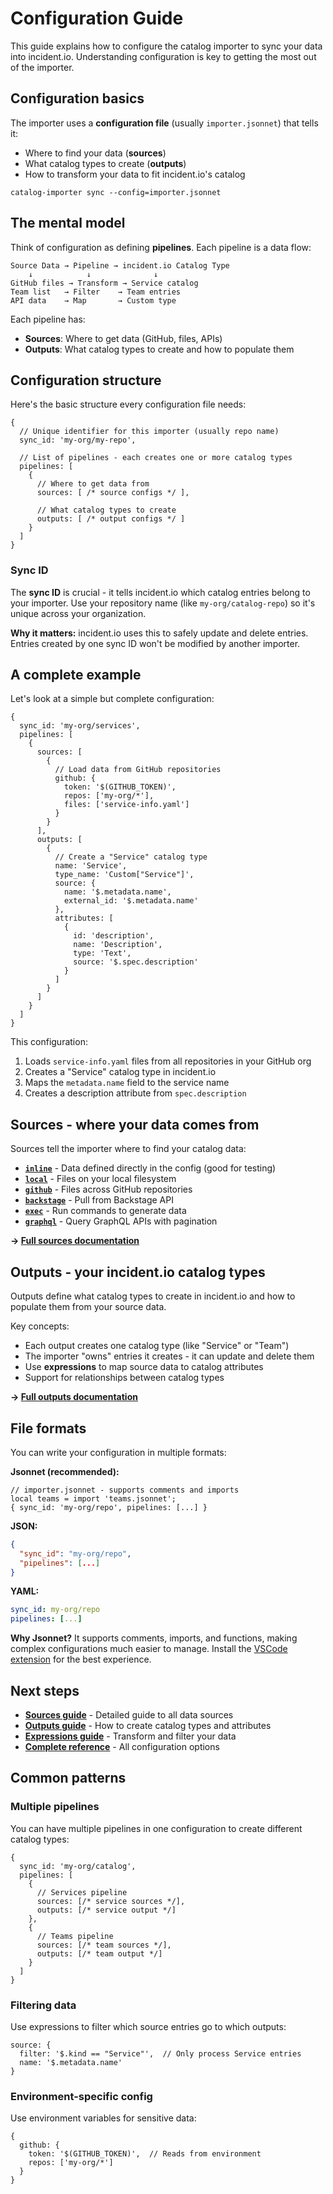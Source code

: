 # Configuration Guide

This guide explains how to configure the catalog importer to sync your data into incident.io. Understanding configuration is key to getting the most out of the importer.

## Configuration basics

The importer uses a **configuration file** (usually `importer.jsonnet`) that tells it:
- Where to find your data (**sources**)
- What catalog types to create (**outputs**)  
- How to transform your data to fit incident.io's catalog

```console
catalog-importer sync --config=importer.jsonnet
```

## The mental model

Think of configuration as defining **pipelines**. Each pipeline is a data flow:

```
Source Data → Pipeline → incident.io Catalog Type
    ↓            ↓              ↓
GitHub files → Transform → Service catalog
Team list   → Filter    → Team entries
API data    → Map       → Custom type
```

Each pipeline has:
- **Sources**: Where to get data (GitHub, files, APIs)
- **Outputs**: What catalog types to create and how to populate them

## Configuration structure

Here's the basic structure every configuration file needs:

```jsonnet
{
  // Unique identifier for this importer (usually repo name)
  sync_id: 'my-org/my-repo',
  
  // List of pipelines - each creates one or more catalog types
  pipelines: [
    {
      // Where to get data from
      sources: [ /* source configs */ ],
      
      // What catalog types to create  
      outputs: [ /* output configs */ ]
    }
  ]
}
```

### Sync ID
The **sync ID** is crucial - it tells incident.io which catalog entries belong to your importer. Use your repository name (like `my-org/catalog-repo`) so it's unique across your organization.

**Why it matters:** incident.io uses this to safely update and delete entries. Entries created by one sync ID won't be modified by another importer.

## A complete example

Let's look at a simple but complete configuration:

```jsonnet
{
  sync_id: 'my-org/services',
  pipelines: [
    {
      sources: [
        {
          // Load data from GitHub repositories
          github: {
            token: '$(GITHUB_TOKEN)',
            repos: ['my-org/*'],
            files: ['service-info.yaml']
          }
        }
      ],
      outputs: [
        {
          // Create a "Service" catalog type
          name: 'Service',
          type_name: 'Custom["Service"]',
          source: {
            name: '$.metadata.name',
            external_id: '$.metadata.name'
          },
          attributes: [
            {
              id: 'description', 
              name: 'Description',
              type: 'Text',
              source: '$.spec.description'
            }
          ]
        }
      ]
    }
  ]
}
```

This configuration:
1. Loads `service-info.yaml` files from all repositories in your GitHub org
2. Creates a "Service" catalog type in incident.io
3. Maps the `metadata.name` field to the service name
4. Creates a description attribute from `spec.description`

## Sources - where your data comes from

Sources tell the importer where to find your catalog data:

- **[`inline`](sources.md#inline)** - Data defined directly in the config (good for testing)
- **[`local`](sources.md#local)** - Files on your local filesystem  
- **[`github`](sources.md#github)** - Files across GitHub repositories
- **[`backstage`](sources.md#backstage)** - Pull from Backstage API
- **[`exec`](sources.md#exec)** - Run commands to generate data
- **[`graphql`](sources.md#graphql)** - Query GraphQL APIs with pagination

**→ [Full sources documentation](sources.md)**

## Outputs - your incident.io catalog types

Outputs define what catalog types to create in incident.io and how to populate them from your source data.

Key concepts:
- Each output creates one catalog type (like "Service" or "Team")
- The importer "owns" entries it creates - it can update and delete them
- Use **expressions** to map source data to catalog attributes
- Support for relationships between catalog types

**→ [Full outputs documentation](outputs.md)**

## File formats

You can write your configuration in multiple formats:

**Jsonnet (recommended):**
```jsonnet
// importer.jsonnet - supports comments and imports
local teams = import 'teams.jsonnet';
{ sync_id: 'my-org/repo', pipelines: [...] }
```

**JSON:**
```json
{
  "sync_id": "my-org/repo",
  "pipelines": [...]
}
```

**YAML:**
```yaml
sync_id: my-org/repo
pipelines: [...]
```

**Why Jsonnet?** It supports comments, imports, and functions, making complex configurations much easier to manage. Install the [VSCode extension](https://marketplace.visualstudio.com/items?itemName=Grafana.vscode-jsonnet) for the best experience.

## Next steps

- **[Sources guide](sources.md)** - Detailed guide to all data sources
- **[Outputs guide](outputs.md)** - How to create catalog types and attributes
- **[Expressions guide](expressions.md)** - Transform and filter your data
- **[Complete reference](../config/reference.jsonnet)** - All configuration options

## Common patterns

### Multiple pipelines
You can have multiple pipelines in one configuration to create different catalog types:

```jsonnet
{
  sync_id: 'my-org/catalog',
  pipelines: [
    {
      // Services pipeline
      sources: [/* service sources */],
      outputs: [/* service output */]
    },
    {
      // Teams pipeline  
      sources: [/* team sources */],
      outputs: [/* team output */]
    }
  ]
}
```

### Filtering data
Use expressions to filter which source entries go to which outputs:

```jsonnet
source: {
  filter: '$.kind == "Service"',  // Only process Service entries
  name: '$.metadata.name'
}
```

### Environment-specific config
Use environment variables for sensitive data:

```jsonnet
{
  github: {
    token: '$(GITHUB_TOKEN)',  // Reads from environment
    repos: ['my-org/*']
  }
}
```
